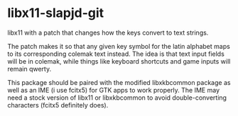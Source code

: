 # libx11-slapjd-git
libx11 with a patch that changes how the keys convert to text strings.

The patch makes it so that any given key symbol for the latin alphabet maps to its corresponding colemak text instead. The idea is that text input fields will be in colemak, while things like keyboard shortcuts and game inputs will remain qwerty.

This package should be paired with the modified libxkbcommon package as well as an IME (i use fcitx5) for GTK apps to work properly. The IME may need a stock version of libx11 or libxkbcommon to avoid double-converting characters (fcitx5 definitely does).